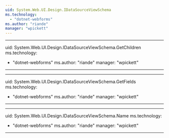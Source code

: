 ```yaml
---
uid: System.Web.UI.Design.IDataSourceViewSchema
ms.technology: 
  - "dotnet-webforms"
ms.author: "riande"
manager: "wpickett"
---
```


---
uid: System.Web.UI.Design.IDataSourceViewSchema.GetChildren
ms.technology: 
  - "dotnet-webforms"
ms.author: "riande"
manager: "wpickett"
---

---
uid: System.Web.UI.Design.IDataSourceViewSchema.GetFields
ms.technology: 
  - "dotnet-webforms"
ms.author: "riande"
manager: "wpickett"
---

---
uid: System.Web.UI.Design.IDataSourceViewSchema.Name
ms.technology: 
  - "dotnet-webforms"
ms.author: "riande"
manager: "wpickett"
---
